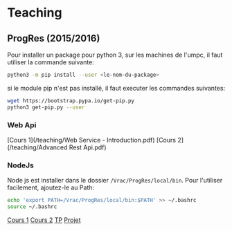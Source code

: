 Teaching
========
 

ProgRes (2015/2016)
--------

Pour installer un package pour python 3, sur les machines de l'umpc, il faut utiliser la commande suivante:

```bash
python3 -m pip install --user <le-nom-du-package>
```
si le module pip n'est pas installé, il faut executer les commandes suivantes:

```bash
wget https://bootstrap.pypa.io/get-pip.py
python3 get-pip.py --user
```

### Web Api

[Cours 1](/teaching/Web Service - Introduction.pdf)
[Cours 2](/teaching/Advanced Rest Api.pdf)


### NodeJs

Node js est installer dans le dossier `/Vrac/ProgRes/local/bin`. Pour l'utiliser facilement, ajoutez-le au Path:

```bash
echo 'export PATH=/Vrac/ProgRes/local/bin:$PATH' >> ~/.bashrc
source ~/.bashrc
```

[Cours 1](/teaching/introduction-to-js-and-nodejs.pdf)
[Cours 2](/teaching/real-time-networking-game-with-nodejs.pdf)
[TP](/teaching/TP-Nodejs.pdf)
[Projet](/teaching/NodeJS-projet.pdf)
